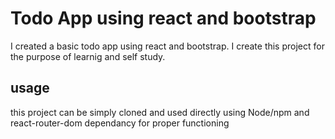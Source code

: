# Todo App using react and bootstrap

I created a basic todo app using react and bootstrap. I create this project for the purpose of learnig and self study.

## usage
this project can be simply cloned and used directly using Node/npm and react-router-dom dependancy for proper functioning 